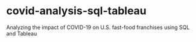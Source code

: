 # covid-analysis-sql-tableau
Analyzing the impact of COVID-19 on U.S. fast-food franchises using SQL and Tableau
